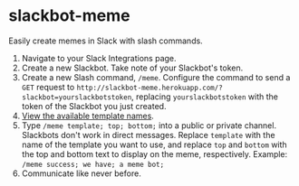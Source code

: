 # slackbot-meme
Easily create memes in Slack with slash commands.

1. Navigate to your Slack Integrations page.
2. Create a new Slackbot. Take note of your Slackbot's token. 
3. Create a new Slash command, `/meme`. Configure the command to send a `GET` request to `http://slackbot-meme.herokuapp.com/?slackbot=yourslackbotstoken`, replacing `yourslackbotstoken` with the token of the Slackbot you just created.
4. [View the available template names](http://memegen.link/templates/).
5. Type `/meme template; top; bottom;` into a public or private channel. Slackbots don't work in direct messages. Replace `template` with the name of the template you want to use, and replace `top` and `bottom` with the top and bottom text to display on the meme, respectively. Example: `/meme success; we have; a meme bot;`
6. Communicate like never before.
